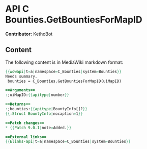 # API C Bounties.GetBountiesForMapID

**Contributor:** KethoBot

## Content

The following content is in MediaWiki markdown format:

```mediawiki
{{wowapi|t=a|namespace=C_Bounties|system=Bounties}}
Needs summary.
 bounties = C_Bounties.GetBountiesForMapID(uiMapID)

==Arguments==
:;uiMapID:{{apitype|number}}

==Returns==
:;bounties:{{apitype|BountyInfo[]?}}
{{:Struct BountyInfo|nocaption=1}}

==Patch changes==
* {{Patch 9.0.1|note=Added.}}

==External links==
{{Elinks-api|t=a|namespace=C_Bounties|system=Bounties}}
```